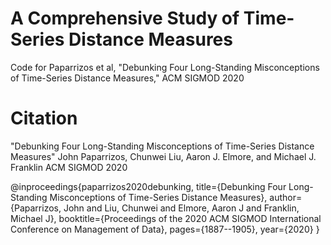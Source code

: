 # A Comprehensive Study of Time-Series Distance Measures

Code for Paparrizos et al, "Debunking Four Long-Standing Misconceptions of Time-Series Distance Measures," ACM SIGMOD 2020

# Citation

"Debunking Four Long-Standing Misconceptions of Time-Series Distance Measures"
John Paparrizos, Chunwei Liu, Aaron J. Elmore, and Michael J. Franklin
ACM SIGMOD 2020

@inproceedings{paparrizos2020debunking,
  title={Debunking Four Long-Standing Misconceptions of Time-Series Distance Measures},
  author={Paparrizos, John and Liu, Chunwei and Elmore, Aaron J and Franklin, Michael J},
  booktitle={Proceedings of the 2020 ACM SIGMOD International Conference on Management of Data},
  pages={1887--1905},
  year={2020}
}

